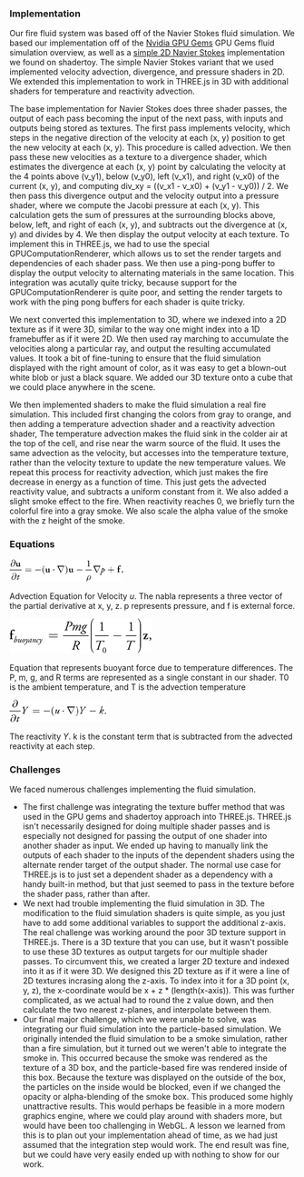 ### Implementation
Our fire fluid system was based off of the Navier Stokes fluid simulation. We based our implementation off of the [Nvidia GPU Gems](https://developer.nvidia.com/gpugems/gpugems3/part-v-physics-simulation/chapter-30-real-time-simulation-and-rendering-3d-fluids) GPU Gems fluid simulation overview, as well as a [simple 2D Navier Stokes](https://www.shadertoy.com/view/ldd3WS) implementation we found on shadertoy. The simple Navier Stokes variant that we used implemented velocity advection, divergence, and pressure shaders in 2D. We extended this implementation to work in THREE.js in 3D with additional shaders for temperature and reactivity advection.

The base implementation for Navier Stokes does three shader passes, the output of each pass becoming the input of the next pass, with inputs and outputs being stored as textures. The first pass implements velocity, which steps in the negative direction of the velocity at each (x, y) position to get the new velocity at each (x, y). This procedure is called advection. We then pass these new velocities as a texture to a divergence shader, which estimates the divergence at each (x, y) point by calculating the velocity at the 4 points above (v_y1), below (v_y0), left (v_x1), and right (v_x0) of the current (x, y), and computing div_xy = ((v_x1 - v_x0) + (v_y1 - v_y0)) / 2. We then pass this divergence output and the velocity output into a pressure shader, where we compute the Jacobi pressure at each (x, y). This calculation gets the sum of pressures at the surrounding blocks above, below, left, and right of each (x, y), and subtracts out the divergence at (x, y) and divides by 4. We then display the output velocity at each texture. To implement this in THREE.js, we had to use the special GPUComputationRenderer, which allows us to set the render targets and dependencies of each shader pass. We then use a ping-pong buffer to display the output velocity to alternating materials in the same location. This integration was acutally quite tricky, because support for the GPUComputationRenderer is quite poor, and setting the render targets to work with the ping pong buffers for each shader is quite tricky.

We next converted this implementation to 3D, where we indexed into a 2D texture as if it were 3D, similar to the way one might index into a 1D framebuffer as if it were 2D. We then used ray marching to accumulate the velocities along a particular ray, and output the resulting accumulated values. It took a bit of fine-tuning to ensure that the fluid simulation displayed with the right amount of color, as it was easy to get a blown-out white blob or just a black square. We added our 3D texture onto a cube that we could place anywhere in the scene.

We then implemented shaders to make the fluid simulation a real fire simulation. This included first changing the colors from gray to orange, and then adding a temperature advection shader and a reactivity advection shader, The temperature advection makes the fluid sink in the colder air at the top of the cell, and rise near the warm source of the fluid. It uses the same advection as the velocity, but accesses into the temperature texture, rather than the velocity texture to update the new temperature values. We repeat this process for reactivity advection, which just makes the fire decrease in energy as a function of time. This just gets the advected reactivity value, and subtracts a uniform constant from it. We also added a slight smoke effect to the fire. When reactivity reaches 0, we briefly turn the colorful fire into a gray smoke. We also scale the alpha value of the smoke with the z height of the smoke.

### Equations
![](/advection.jpg)

Advection Equation for Velocity _u_. The nabla represents a three vector of the partial derivative at x, y, z. p represents pressure, and f is external force.

![](/temperature.jpg)

Equation that represents buoyant force due to temperature differences. The P, m, g, and R terms are represented as a single constant in our shader. T0 is the ambient temperature, and T is  the advection temperature

![](/reactivity.jpg)

The reactivity _Y_. k is the constant term that is subtracted from the advected reactivity at each step.

### Challenges

We faced numerous challenges implementing the fluid simulation.

* The first challenge was integrating the texture buffer method that was used in the GPU gems and shadertoy approach into THREE.js. THREE.js isn't necessarily designed for doing multiple shader passes and is especially not designed for passing the output of one shader into another shader as input. We ended up having to manually link the outputs of each shader to the inputs of the dependent shaders using the alternate render target of the output shader. The normal use case for THREE.js is to just set a dependent shader as a dependency with a handy built-in method, but that just seemed to pass in the texture before the shader pass, rather than after.
* We next had trouble implementing the fluid simulation in 3D. The modification to the fluid simulation shaders is quite simple, as you just have to add some additional variables to support the additional z-axis. The real challenge was working around the poor 3D texture support in THREE.js. There is a 3D texture that you can use, but it wasn't possible to use these 3D textures as output targets for our multiple shader passes. To circumvent this, we created a larger 2D texture and indexed into it as if it were 3D. We designed this 2D texture as if it were a line of 2D textures incrasing along the z-axis. To index into it for a 3D point (x, y, z), the x-coordinate would be x + z * (length(x-axis)). This was further complicated, as we actual had to round the z value down, and then calculate the two nearest z-planes, and interpolate between them.
* Our final major challenge, which we were unable to solve, was integrating our fluid simulation into the particle-based simulation. We originally intended the fluid simulation to be a smoke simulation, rather than a fire simulation, but it turned out we weren't able to integrate the smoke in. This occurred because the smoke was rendered as the texture of a 3D box, and the particle-based fire was rendered inside of this box. Because the texture was displayed on the outside of the box, the particles on the inside would be blocked, even if we changed the opacity or alpha-blending of the smoke box. This produced some highly unattractive results. This would perhaps be feasible in a more modern graphics engine, where we could play around with shaders more, but would have been too challenging in WebGL. A lesson we learned from this is to plan out your implementation ahead of time, as we had just assumed that the integration step would work. The end result was fine, but we could have very easily ended up with nothing to show for our work.

